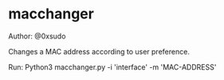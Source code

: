 # macchanger
Author: @0xsudo

Changes a MAC address according to user preference.

Run: Python3 macchanger.py -i 'interface' -m 'MAC-ADDRESS'
